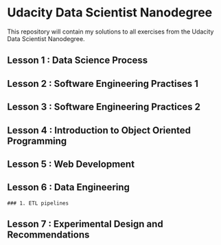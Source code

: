 # Udacity Data Scientist Nanodegree

This repository will contain my solutions to all exercises from the Udacity Data Scientist Nanodegree.

## Lesson 1 : Data Science Process
## Lesson 2 : Software Engineering Practises 1
## Lesson 3 : Software Engineering Practices 2
## Lesson 4 : Introduction to Object Oriented Programming
## Lesson 5 : Web Development
## Lesson 6 : Data Engineering
	### 1. ETL pipelines
    	
## Lesson 7 : Experimental Design and Recommendations
